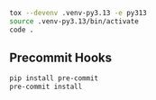 ```bash
tox --devenv .venv-py3.13 -e py313
source .venv-py3.13/bin/activate
code .
```

## Precommit Hooks

```bash
pip install pre-commit
pre-commit install

```
